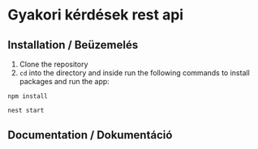 # Gyakori kérdések rest api

## Installation / Beüzemelés
  1. Clone the repository
  2. `cd` into the directory and inside run the following commands to install packages and run the app:

```
npm install

nest start
```
## Documentation / Dokumentáció
